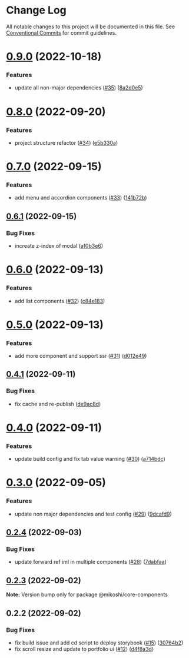 # Change Log

All notable changes to this project will be documented in this file.
See [Conventional Commits](https://conventionalcommits.org) for commit guidelines.

# [0.9.0](https://github.com/anthony-y-zhu14/MikoshiUI/compare/@mikoshi/core-components@0.8.0...@mikoshi/core-components@0.9.0) (2022-10-18)


### Features

* update all non-major dependencies ([#35](https://github.com/anthony-y-zhu14/MikoshiUI/issues/35)) ([8a2d0e5](https://github.com/anthony-y-zhu14/MikoshiUI/commit/8a2d0e50805a7fa79b78b89807ea2a5568cb1ff0))





# [0.8.0](https://github.com/anthony-y-zhu14/MikoshiUI/compare/@mikoshi/core-components@0.7.0...@mikoshi/core-components@0.8.0) (2022-09-20)


### Features

* project structure refactor ([#34](https://github.com/anthony-y-zhu14/MikoshiUI/issues/34)) ([e5b330a](https://github.com/anthony-y-zhu14/MikoshiUI/commit/e5b330aa42c3c0ea13b0c5d953ddce951da1fba2))





# [0.7.0](https://github.com/anthony-y-zhu14/MikoshiUI/compare/@mikoshi/core-components@0.6.1...@mikoshi/core-components@0.7.0) (2022-09-15)


### Features

* add menu and accordion components ([#33](https://github.com/anthony-y-zhu14/MikoshiUI/issues/33)) ([141b72b](https://github.com/anthony-y-zhu14/MikoshiUI/commit/141b72b00f74050966cf7dfe0a003ec9c620a835))





## [0.6.1](https://github.com/anthony-y-zhu14/MikoshiUI/compare/@mikoshi/core-components@0.6.0...@mikoshi/core-components@0.6.1) (2022-09-15)


### Bug Fixes

* increate z-index of modal ([af0b3e6](https://github.com/anthony-y-zhu14/MikoshiUI/commit/af0b3e6b339e68fcb119cc473774f8e0f5ff9d6e))





# [0.6.0](https://github.com/anthony-y-zhu14/MikoshiUI/compare/@mikoshi/core-components@0.5.0...@mikoshi/core-components@0.6.0) (2022-09-13)


### Features

* add list components ([#32](https://github.com/anthony-y-zhu14/MikoshiUI/issues/32)) ([c84e183](https://github.com/anthony-y-zhu14/MikoshiUI/commit/c84e183d553f7436fa6ca67fe4106264f148c23b))





# [0.5.0](https://github.com/anthony-y-zhu14/MikoshiUI/compare/@mikoshi/core-components@0.4.1...@mikoshi/core-components@0.5.0) (2022-09-13)


### Features

* add more component and support ssr ([#31](https://github.com/anthony-y-zhu14/MikoshiUI/issues/31)) ([d012e49](https://github.com/anthony-y-zhu14/MikoshiUI/commit/d012e496802cc3d8753e8bd3eed2b53177951228))





## [0.4.1](https://github.com/anthony-y-zhu14/MikoshiUI/compare/@mikoshi/core-components@0.4.0...@mikoshi/core-components@0.4.1) (2022-09-11)


### Bug Fixes

* fix cache and re-publish ([de9ac8d](https://github.com/anthony-y-zhu14/MikoshiUI/commit/de9ac8d0f0ae14049ecc919f3eee7044ddf46842))





# [0.4.0](https://github.com/anthony-y-zhu14/MikoshiUI/compare/@mikoshi/core-components@0.3.0...@mikoshi/core-components@0.4.0) (2022-09-11)


### Features

* update build config and fix tab value warning ([#30](https://github.com/anthony-y-zhu14/MikoshiUI/issues/30)) ([a714bdc](https://github.com/anthony-y-zhu14/MikoshiUI/commit/a714bdc9a9e317746171c534a0a4227480204f00))





# [0.3.0](https://github.com/anthony-y-zhu14/MikoshiUI/compare/@mikoshi/core-components@0.2.4...@mikoshi/core-components@0.3.0) (2022-09-05)


### Features

* update non major dependencies and test config ([#29](https://github.com/anthony-y-zhu14/MikoshiUI/issues/29)) ([9dcafd9](https://github.com/anthony-y-zhu14/MikoshiUI/commit/9dcafd9773342116a1ca194989af60fa86b957ff))





## [0.2.4](https://github.com/anthony-y-zhu14/MikoshiUI/compare/@mikoshi/core-components@0.2.3...@mikoshi/core-components@0.2.4) (2022-09-03)


### Bug Fixes

* update forward ref iml in multiple components ([#28](https://github.com/anthony-y-zhu14/MikoshiUI/issues/28)) ([7dabfaa](https://github.com/anthony-y-zhu14/MikoshiUI/commit/7dabfaadc0fd01104e6affc610b4677bf1e0010a))





## [0.2.3](https://github.com/anthony-y-zhu14/MikoshiUI/compare/@mikoshi/core-components@0.2.2...@mikoshi/core-components@0.2.3) (2022-09-02)

**Note:** Version bump only for package @mikoshi/core-components





## 0.2.2 (2022-09-02)


### Bug Fixes

* fix build issue and add cd script to deploy storybook ([#15](https://github.com/anthony-y-zhu14/MikoshiUI/issues/15)) ([30764b2](https://github.com/anthony-y-zhu14/MikoshiUI/commit/30764b220d5e87d6738181535776c628665f7eb0))
* fix scroll resize and update to portfolio ui ([#12](https://github.com/anthony-y-zhu14/MikoshiUI/issues/12)) ([d4f8a3d](https://github.com/anthony-y-zhu14/MikoshiUI/commit/d4f8a3d4089141e6a6937f257e31f8e877ea8853))
